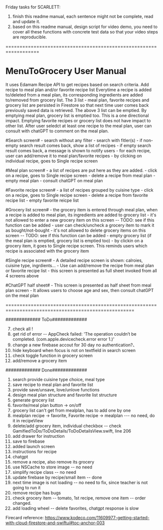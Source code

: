 Friday tasks for SCARLETT:
1. finish this readme manual, each sentence might not be complete,  read and update it. 
2. based on this readme manual,  design script for video demo,  you need to cover all these functions with concrete test data so that your video steps are reproducible. 

==================================================================

# MenuToGrocery User Manual #

It uses Edamam Recipe API to get recipes based on search criteria.
Add recipe to meal plan and/or favorite recipe list
Everytime a recipe is added to/deleted from a meal plan, its corresponding ingredients are added to/removed from grocery list. 
The 3 list - meal plan, favorite recipes and grocery list are persisted in Firestore so that next time user comes back previously saved data is retrieved.
The above 3 list can be emptied.  By emptying meal plan, grocery list is emptied too.  This is a one directional impact.  Emptying favorite recipes or grocery list does not have impact to other list.
After user seledct at least one recipe to the meal plan, user can consult with chatGPT to comment on the meal plan.

#Search screen#
     - search without any filter
     - search with fitler(s)
     - if non-empty search result comes back, show a list of recipes
     - if empty search result comes back, a message is shown to notify users 
     - for each recipe, user can add/remove it to meal plan/favorite recipes
     - by clicking on individual recipe, goes to Single recipe screen

#Meal plan screen#
    - a list of recipes are put here as they are added. 
    - click on a recipe, goes to Single recipe screen
    - delete a recipe from meal plan
    - empty meal plan
    - consult chatGPT on meal plan

#Favorite recipe screen#
    - a list of recipes grouped by cuisine type
    - click on a recipe, goes to Single recipe screen
    - delete a recipe from favorite recipe list
    - empty favorite reicpe list

#Grocery list screen#
    - the grocery item is entered through meal plan,  when a recipe is added to meal plan, its ingredients are added to grocery list
    - it's not allowed to enter a new grocery item on this screen -- TODO: see if this function can be added
    - user can check/uncheck a grocery item to mark it as bought/not-bought
    - it's not allowed to delete grocery items on this screen -- TODO: see if this function can be added
    - empty grocery list  (if the meal plan is emptied, grocery list is emptied too)
    - by clickin on a grocery item, it goes to Single recipe screen.  This reminds users which recipe is associated with the grocery item
     
#Single recipe screen#
    - A detailed recipe screen is shown:  calroies, cuisine type, ingrdients...
    - Use can add/remove the recipe from meal plan or favorite recipe list
    - this screen is presented as full sheet invoked from all 4 screens above

#ChatGPT half sheet#
    - This screen is presented as half sheet from meal plan screen
    - It allows users to choose age and sex, then consult chatGPT on the meal plan




====================================================================================================

#############
ToDo#############

7. check all ! 
18. get rid of error -- AppCheck failed: 'The operation couldn’t be completed. (com.apple.devicecheck.error error 1.)'
20. change a new firebase accout for 30 day no authentication?、
21. hide keyboard when focus is not on textfield in search screen
22. check toggle function in grocery screen
23. add/remove a grocery item



#############
Done#############
1. search provide cuisine type choice, meal type
2. save recipe to meal plan and favorite list
0. provide save/unsave, love/unlove functions 
1. design meal plan structure and favorite list structure
3. generate grocery list
8. favorite/meal plan button -> on/off
9. grocery list can't get from mealplan, has to add one by one
10. mealplan recipe -> favorite,  Favorite recipe -> mealplan --- no need, do it in recipeView
11. delete/add grocery item, individual checkbox  -- check GamifiedToDo/ToDoDetails/ToDoDetailsView.swift, line 206
15. add drawer for instruction
4. save to firebase
6. added launch screen
12. instructions for recipe
17. chatgpt
21. remove a recipe, also remove its grocery
5. use NSCache to store image   -- no need
13. simplify recipe class  -- no need
14. update firebase by recipe/small item  -- done
19. next time image is not loading  -- no need to fix, since teacher is not going to run it
21. remove recipe has bugs
22. check grocery item -- tomato, 1st recipe, remove one item -- order changed. 
16. add loading wheel -- delete favorites, chatgpt response is slow


Firecard reference: https://www.kodeco.com/11609977-getting-started-with-cloud-firestore-and-swiftui#toc-anchor-003

